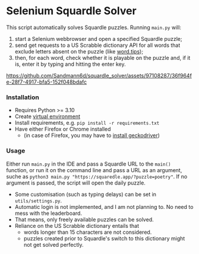 # Selenium Squardle Solver

This script automatically solves Squardle puzzles. Running `main.py` will:
1) start a Selenium webbrowser and open a specified Squardle puzzle;
2) send get requests to a US Scrabble dictionary API for all words that exclude letters absent on the puzzle (like [word.tips](https://word.tips/words-with-letters/));
3) then, for each word, check whether it is playable on the puzzle and, if it is, enter it by typing and hitting the enter key.

https://github.com/Sandmann6d/squardle_solver/assets/97108287/36f964fe-28f7-4917-bfa5-152f048bdafc

### Installation
- Requires Python >= 3.10
- Create [virtual environment](https://docs.python.org/3/library/venv.html)
- Install requirements, e.g.
`pip install -r requirements.txt`
- Have either Firefox or Chrome installed
  - (in case of Firefox, you may have to [install geckodriver](https://www.browserstack.com/guide/geckodriver-selenium-python#toc2))

### Usage
Either run `main.py` in the IDE and pass a Squardle URL to the `main()` function, or run it on the command line and pass a URL as an argument, suche as `python3 main.py "https://squaredle.app/?puzzle=poetry"`. If no argument is passed, the script will open the daily puzzle.

- Some customisation (such as typing delays) can be set in `utils/settings.py`.
- Automatic login is not implemented, and I am not planning to. No need to mess with the leaderboard.
- That means, only freely available puzzles can be solved.
- Reliance on the US Scrabble dictionary entails that
  - words longer than 15 characters are not considered.
  - puzzles created prior to Squardle's switch to this dictionary might not get solved perfectly.
